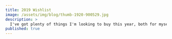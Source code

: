 ```yaml
---
title: 2019 Wishlist
image: /assets/img/blog/thumb-1920-900529.jpg
description: >
  I've got plenty of things I'm looking to buy this year, both for myself and ACORD as well. Let's have a look at them!
published: true
---
```


